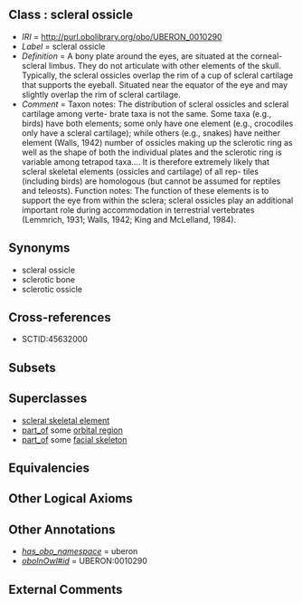 
## Class : scleral ossicle

 * *IRI* = http://purl.obolibrary.org/obo/UBERON_0010290
 * *Label* = scleral ossicle
 * *Definition* = A bony plate around the eyes, are situated at the corneal-scleral limbus. They do not articulate with other elements of the skull. Typically, the scleral ossicles overlap the rim of a cup of scleral cartilage that supports the eyeball. Situated near the equator of the eye and may slightly overlap the rim of scleral cartilage.
 * *Comment* = Taxon notes: The distribution of scleral ossicles and scleral cartilage among verte- brate taxa is not the same. Some taxa (e.g., birds) have both elements; some only have one element (e.g., crocodiles only have a scleral cartilage); while others (e.g., snakes) have neither element (Walls, 1942) number of ossicles making up the sclerotic ring as well as the shape of both the individual plates and the sclerotic ring is variable among tetrapod taxa.... It is therefore extremely likely that scleral skeletal elements (ossicles and cartilage) of all rep- tiles (including birds) are homologous (but cannot be assumed for reptiles and teleosts). Function notes: The function of these elements is to support the eye from within the sclera; scleral ossicles play an additional important role during accommodation in terrestrial vertebrates (Lemmrich, 1931; Walls, 1942; King and McLelland, 1984).

## Synonyms

 * scleral ossicle
 * sclerotic bone
 * sclerotic ossicle

## Cross-references

 * SCTID:45632000

## Subsets


## Superclasses

 * [scleral skeletal element](../../UBERON/96/UBERON_0010296.md)
 * [part_of](../../BFO/50/BFO_0000050.md) some [orbital region](../../UBERON/97/UBERON_0001697.md)
 * [part_of](../../BFO/50/BFO_0000050.md) some [facial skeleton](../../UBERON/56/UBERON_0011156.md)

## Equivalencies


## Other Logical Axioms


## Other Annotations

 * *[has_obo_namespace](../../ce/oboInOwl#hasOBONamespace.md)* = uberon
 * *[oboInOwl#id](../../id/oboInOwl#id.md)* = UBERON:0010290

## External Comments

